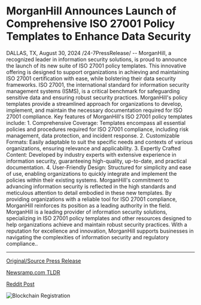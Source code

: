 # MorganHill Announces Launch of Comprehensive ISO 27001 Policy Templates to Enhance Data Security

DALLAS, TX, August 30, 2024 /24-7PressRelease/ -- MorganHill, a recognized leader in information security solutions, is proud to announce the launch of its new suite of ISO 27001 policy templates. This innovative offering is designed to support organizations in achieving and maintaining ISO 27001 certification with ease, while bolstering their data security frameworks.  ISO 27001, the international standard for information security management systems (ISMS), is a critical benchmark for safeguarding sensitive data and ensuring robust security practices. MorganHill's policy templates provide a streamlined approach for organizations to develop, implement, and maintain the necessary documentation required for ISO 27001 compliance.  Key features of MorganHill's ISO 27001 policy templates include:  1. Comprehensive Coverage: Templates encompass all essential policies and procedures required for ISO 27001 compliance, including risk management, data protection, and incident response. 2. Customizable Formats: Easily adaptable to suit the specific needs and contexts of various organizations, ensuring relevance and applicability. 3. Expertly Crafted Content: Developed by industry experts with extensive experience in information security, guaranteeing high-quality, up-to-date, and practical documentation. 4. User-Friendly Design: Structured for simplicity and ease of use, enabling organizations to quickly integrate and implement the policies within their existing systems.  MorganHill's commitment to advancing information security is reflected in the high standards and meticulous attention to detail embodied in these new templates. By providing organizations with a reliable tool for ISO 27001 compliance, MorganHill reinforces its position as a leading authority in the field.  MorganHill is a leading provider of information security solutions, specializing in ISO 27001 policy templates and other resources designed to help organizations achieve and maintain robust security practices. With a reputation for excellence and innovation, MorganHill supports businesses in navigating the complexities of information security and regulatory compliance.. 

---

[Original/Source Press Release](https://www.24-7pressrelease.com/press-release/513906/morganhill-announces-launch-of-comprehensive-iso-27001-policy-templates-to-enhance-data-security)
                    

[Newsramp.com TLDR](None) 



[Reddit Post](https://www.reddit.com/r/Business_NewsRamp/comments/1f4snly/morganhill_launches_innovative_iso_27001_policy/) 



![Blockchain Registration](https://cdn.newsramp.app/24-7PressRelease/qrcode/248/30/nukeXi4W.webp)
